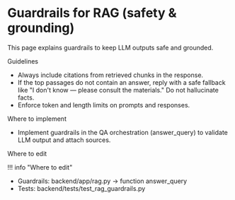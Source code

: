 # Guardrails for RAG (safety & grounding)

This page explains guardrails to keep LLM outputs safe and grounded.

Guidelines

- Always include citations from retrieved chunks in the response.
- If the top passages do not contain an answer, reply with a safe fallback like "I don't know — please consult the materials." Do not hallucinate facts.
- Enforce token and length limits on prompts and responses.

Where to implement

- Implement guardrails in the QA orchestration (answer_query) to validate LLM output and attach sources.

Where to edit

!!! info "Where to edit"
- Guardrails: backend/app/rag.py -> function answer_query
- Tests: backend/tests/test_rag_guardrails.py <!-- TODO: add tests -->
